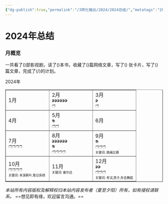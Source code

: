 ```yaml
---
{"dg-publish":true,"permalink":"/3转化输出/2024/2024总结/","metatags":"2024, 总结, 回顾, 反思, 计划","tags":["总结"],"noteIcon":"1","created":"2025-01-02T19:26","updated":"2025-09-13T16:57"}
---
```



<div class="transclusion internal-embed is-loaded"><div class="markdown-embed">




# 2024年总结

### 月概览
一共看了()部影视剧，读了()本书，收藏了()篇网络文章，写了() 张卡片，写了() 篇文章，完成了(/)的计划。

<p><span>2024年 </span></p><div><span dir="ltr" style="overflow-x: auto;"><table style="width:100%" border="1"><tbody><tr><td style="width: 33%" dir="ltr">1月<div style="font-size:10px;"><div> </div><div></div><div></div><div></div><div></div></div></td><td style="width: 33%" dir="ltr">2月<div style="font-size:10px;"><div> </div><div>🎬🎬🎬🎬🎬🎬</div><div></div><div>🗂️</div><div></div></div></td><td style="width: 33%" dir="ltr">3月<div style="font-size:10px;"><div> </div><div>🎬</div><div></div><div>🗂️</div><div></div></div></td></tr><tr><td style="width: 33%" dir="ltr">4月<div style="font-size:10px;"><div> </div><div></div><div></div><div></div><div></div></div></td><td style="width: 33%" dir="ltr">5月<div style="font-size:10px;"><div> </div><div></div><div>📚</div><div>🗂️🗂️</div><div></div></div></td><td style="width: 33%" dir="ltr">6月<div style="font-size:10px;"><div> </div><div></div><div></div><div></div><div></div></div></td></tr><tr><td style="width: 33%" dir="ltr">7月<div style="font-size:10px;"><div> </div><div></div><div></div><div>🗂️🗂️🗂️🗂️</div><div></div></div></td><td style="width: 33%" dir="ltr">8月<div style="font-size:10px;"><div> </div><div>🎬🎬🎬🎬🎬🎬</div><div>📚</div><div>🗂️🗂️🗂️🗂️</div><div></div></div></td><td style="width: 33%" dir="ltr">9月<div style="font-size:10px;"><div> </div><div></div><div>📚</div><div>🗂️🗂️🗂️</div><div></div><div> </div><div> </div><div>关键词: 跳绳比赛</div></div></td></tr><tr><td style="width: 33%" dir="ltr">10月<div style="font-size:10px;"><div> </div><div></div><div></div><div>🗂️🗂️🗂️🗂️</div><div></div><div> </div><div> </div><div>关键词: 本溪枫叶,笔记系统</div></div></td><td style="width: 33%" dir="ltr">11月<div style="font-size:10px;"><div> </div><div></div><div></div><div></div><div></div><div> </div><div> </div><div>关键词: 塞尔达</div></div></td><td style="width: 33%" dir="ltr">12月<div style="font-size:10px;"><div> </div><div>🎬🎬</div><div></div><div>🗂️🗂️🗂️</div><div></div><div> </div><div> </div><div>关键词: 考试,孩子,年会舞蹈</div></div></td></tr><tr></tr></tbody></table></span></div>



</div></div>






<div class="transclusion internal-embed is-loaded"><div class="markdown-embed">




*本站所有内容版权及解释权归本站内容发布者（夏至夕阳）所有，如有侵权请联系。*
==想见即有缘，欢迎留言沟通。== 

</div></div>




